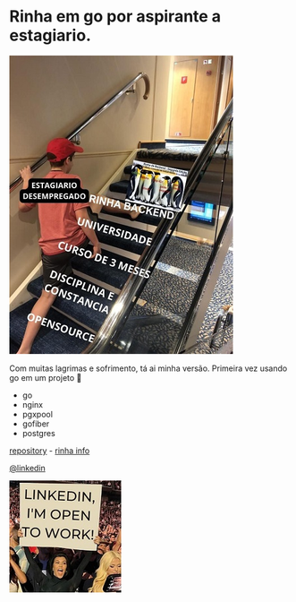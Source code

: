 # Rinha em go por aspirante a estagiario.

<img src="assets/rinha.jpg" alt="meme rinha" width="400" height="533">

Com muitas lagrimas e sofrimento, tá ai minha versão. Primeira vez usando go em um projeto 🤗

- go
- nginx
- pgxpool
- gofiber
- postgres

[repository](https://github.com/henriiquematheus/rinha-backend-2024q1-go) - [rinha info](https://github.com/zanfranceschi/rinha-de-backend-2024-q1)

[@linkedin](https://www.linkedin.com/in/matheushenrique-dev/)

<img src="assets/linkedin.jpg" alt="meme linkedin" width="200" height="200">